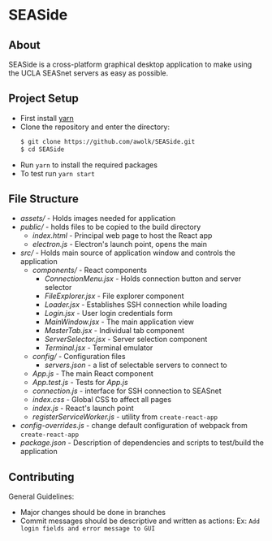 # SEASide
## About
SEASide is a cross-platform graphical desktop application to make using
the UCLA SEASnet servers as easy as possible.

## Project Setup
- First install [yarn](https://yarnpkg.com/)
- Clone the repository and enter the directory:
  ```sh
  $ git clone https://github.com/awolk/SEASide.git
  $ cd SEASide
  ```
- Run `yarn` to install the required packages
- To test run `yarn start`

## File Structure
- *assets/* - Holds images needed for application
- *public/* - holds files to be copied to the build directory
    - *index.html* - Principal web page to host the React app
    - *electron.js* - Electron's launch point, opens the main
- *src/* - Holds main source of application
    window and controls the application
    - *components/* - React components
        - *ConnectionMenu.jsx* - Holds connection button and server
          selector
        - *FileExplorer.jsx* - File explorer component
        - *Loader.jsx* - Establishes SSH connection while loading
        - *Login.jsx* - User login credentials form
        - *MainWindow.jsx* - The main application view
        - *MasterTab.jsx* - Individual tab component
        - *ServerSelector.jsx* - Server selection component
        - *Terminal.jsx* - Terminal emulator
    - *config/* - Configuration files
        - *servers.json* - a list of selectable servers to connect to
    - *App.js* - The main React component
    - *App.test.js* - Tests for *App.js*
    - *connection.js* - interface for SSH connection to SEASnet
    - *index.css* - Global CSS to affect all pages
    - *index.js* - React's launch point
    - *registerServiceWorker.js* - utility from `create-react-app`
- *config-overrides.js* - change default configuration of webpack
  from `create-react-app`
- *package.json* - Description of dependencies and scripts to
  test/build the application

## Contributing
General Guidelines:
* Major changes should be done in branches
* Commit messages should be descriptive and written as actions:
  Ex: `Add login fields and error message to GUI`
